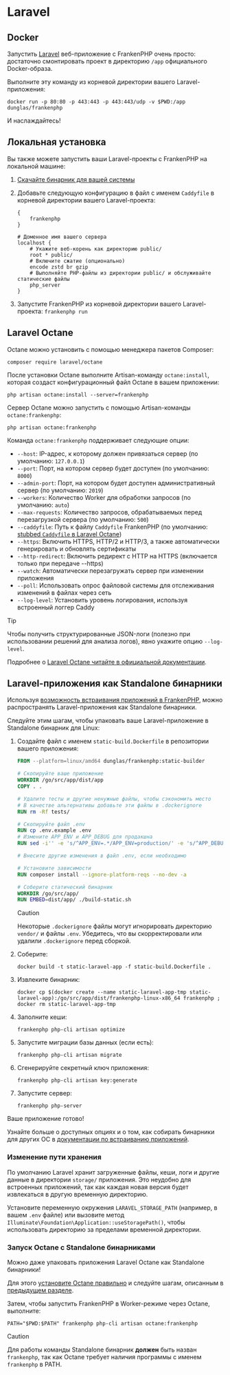 # Laravel

## Docker

Запустить [Laravel](https://laravel.com) веб-приложение с FrankenPHP очень просто: достаточно смонтировать проект в директорию `/app` официального Docker-образа.

Выполните эту команду из корневой директории вашего Laravel-приложения:

```console
docker run -p 80:80 -p 443:443 -p 443:443/udp -v $PWD:/app dunglas/frankenphp
```

И наслаждайтесь!

## Локальная установка

Вы также можете запустить ваши Laravel-проекты с FrankenPHP на локальной машине:

1. [Скачайте бинарник для вашей системы](README.md#standalone-бинарник)
2. Добавьте следующую конфигурацию в файл с именем `Caddyfile` в корневой директории вашего Laravel-проекта:

    ```caddyfile
    {
    	frankenphp
    }

    # Доменное имя вашего сервера
    localhost {
    	# Укажите веб-корень как директорию public/
    	root * public/
    	# Включите сжатие (опционально)
    	encode zstd br gzip
    	# Выполняйте PHP-файлы из директории public/ и обслуживайте статические файлы
    	php_server
    }
    ```

3. Запустите FrankenPHP из корневой директории вашего Laravel-проекта: `frankenphp run`

## Laravel Octane

Octane можно установить с помощью менеджера пакетов Composer:

```console
composer require laravel/octane
```

После установки Octane выполните Artisan-команду `octane:install`, которая создаст конфигурационный файл Octane в вашем приложении:

```console
php artisan octane:install --server=frankenphp
```

Сервер Octane можно запустить с помощью Artisan-команды `octane:frankenphp`:

```console
php artisan octane:frankenphp
```

Команда `octane:frankenphp` поддерживает следующие опции:

* `--host`: IP-адрес, к которому должен привязаться сервер (по умолчанию: `127.0.0.1`)
* `--port`: Порт, на котором сервер будет доступен (по умолчанию: `8000`)
* `--admin-port`: Порт, на котором будет доступен административный сервер (по умолчанию: `2019`)
* `--workers`: Количество Worker для обработки запросов (по умолчанию: `auto`)
* `--max-requests`: Количество запросов, обрабатываемых перед перезагрузкой сервера (по умолчанию: `500`)
* `--caddyfile`: Путь к файлу `Caddyfile` FrankenPHP (по умолчанию: [stubbed `Caddyfile` в Laravel Octane](https://github.com/laravel/octane/blob/2.x/src/Commands/stubs/Caddyfile))
* `--https`: Включить HTTPS, HTTP/2 и HTTP/3, а также автоматически генерировать и обновлять сертификаты
* `--http-redirect`: Включить редирект с HTTP на HTTPS (включается только при передаче --https)
* `--watch`: Автоматически перезагружать сервер при изменении приложения
* `--poll`: Использовать опрос файловой системы для отслеживания изменений в файлах через сеть
* `--log-level`: Установить уровень логирования, используя встроенный логгер Caddy

> [!TIP]
> Чтобы получить структурированные JSON-логи (полезно при использовании решений для анализа логов), явно укажите опцию `--log-level`.

Подробнее о [Laravel Octane читайте в официальной документации](https://laravel.com/docs/octane).

## Laravel-приложения как Standalone бинарники

Используя [возможность встраивания приложений в FrankenPHP](embed.md), можно распространять Laravel-приложения как Standalone бинарники.

Следуйте этим шагам, чтобы упаковать ваше Laravel-приложение в Standalone бинарник для Linux:

1. Создайте файл с именем `static-build.Dockerfile` в репозитории вашего приложения:

    ```dockerfile
    FROM --platform=linux/amd64 dunglas/frankenphp:static-builder

    # Скопируйте ваше приложение
    WORKDIR /go/src/app/dist/app
    COPY . .

    # Удалите тесты и другие ненужные файлы, чтобы сэкономить место
    # В качестве альтернативы добавьте эти файлы в .dockerignore
    RUN rm -Rf tests/

    # Скопируйте файл .env
    RUN cp .env.example .env
    # Измените APP_ENV и APP_DEBUG для продакшна
    RUN sed -i'' -e 's/^APP_ENV=.*/APP_ENV=production/' -e 's/^APP_DEBUG=.*/APP_DEBUG=false/' .env

    # Внесите другие изменения в файл .env, если необходимо

    # Установите зависимости
    RUN composer install --ignore-platform-reqs --no-dev -a

    # Соберите статический бинарник
    WORKDIR /go/src/app/
    RUN EMBED=dist/app/ ./build-static.sh
    ```

    > [!CAUTION]
    >
    > Некоторые `.dockerignore` файлы могут игнорировать директорию `vendor/` и файлы `.env`. Убедитесь, что вы скорректировали или удалили `.dockerignore` перед сборкой.

2. Соберите:

    ```console
    docker build -t static-laravel-app -f static-build.Dockerfile .
    ```

3. Извлеките бинарник:

    ```console
    docker cp $(docker create --name static-laravel-app-tmp static-laravel-app):/go/src/app/dist/frankenphp-linux-x86_64 frankenphp ; docker rm static-laravel-app-tmp
    ```

4. Заполните кеши:

    ```console
    frankenphp php-cli artisan optimize
    ```

5. Запустите миграции базы данных (если есть):

    ```console
    frankenphp php-cli artisan migrate
    ```

6. Сгенерируйте секретный ключ приложения:

    ```console
    frankenphp php-cli artisan key:generate
    ```

7. Запустите сервер:

    ```console
    frankenphp php-server
    ```

Ваше приложение готово!

Узнайте больше о доступных опциях и о том, как собирать бинарники для других ОС в [документации по встраиванию приложений](embed.md).

### Изменение пути хранения

По умолчанию Laravel хранит загруженные файлы, кеши, логи и другие данные в директории `storage/` приложения. Это неудобно для встроенных приложений, так как каждая новая версия будет извлекаться в другую временную директорию.

Установите переменную окружения `LARAVEL_STORAGE_PATH` (например, в вашем `.env` файле) или вызовите метод `Illuminate\Foundation\Application::useStoragePath()`, чтобы использовать директорию за пределами временной директории.

### Запуск Octane с Standalone бинарниками

Можно даже упаковать приложения Laravel Octane как Standalone бинарники!

Для этого [установите Octane правильно](#laravel-octane) и следуйте шагам, описанным в [предыдущем разделе](#laravel-приложения-как-standalone-бинарники).

Затем, чтобы запустить FrankenPHP в Worker-режиме через Octane, выполните:

```console
PATH="$PWD:$PATH" frankenphp php-cli artisan octane:frankenphp
```

> [!CAUTION]
> Для работы команды Standalone бинарник **должен** быть назван `frankenphp`, так как Octane требует наличия программы с именем `frankenphp` в PATH.